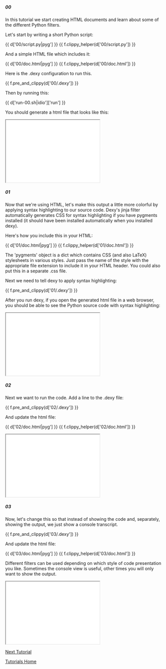 <div class="divider">
<h5><span>00</span></h5>
<!--Divider With Titling-->
</div>

In this tutorial we start creating HTML documents and learn about some of the different Python filters.

Let's start by writing a short Python script:

{{ d['00/script.py|pyg'] }}
{{ f.clippy_helper(d['00/script.py']) }}

And a simple HTML file which includes it:

{{ d['00/doc.html|pyg'] }}
{{ f.clippy_helper(d['00/doc.html']) }}

Here is the .dexy configuration to run this.

{{ f.pre_and_clippy(d['00/.dexy']) }}

Then by running this:

{{ d['run-00.sh|idio']['run'] }}

You should generate a html file that looks like this:

<iframe src="00/doc.html" width="300px" height="200px">
</iframe>

<div class="divider">
<h5><span>01</span></h5>
<!--Divider With Titling-->
</div>

Now that we're using HTML, let's make this output a little more colorful by applying syntax highlighting to our source code. Dexy's jinja filter automatically generates CSS for syntax highlighting if you have pygments installed (it should have been installed automatically when you installed dexy).

Here's how you include this in your HTML:

{{ d['01/doc.html|pyg'] }}
{{ f.clippy_helper(d['01/doc.html']) }}

The 'pygments' object is a dict which contains CSS (and also LaTeX) stylesheets in various styles. Just pass the name of the style with the appropriate file extension to include it in your HTML header. You could also put this in a separate .css file.

Next we need to tell dexy to apply syntax highlighting:

{{ f.pre_and_clippy(d['01/.dexy']) }}

After you run dexy, if you open the generated html file in a web browser, you should be able to see the Python source code with syntax highlighting:

<iframe src="01/doc.html" width="300px" height="200px">
</iframe>

<div class="divider">
<h5><span>02</span></h5>
<!--Divider With Titling-->
</div>

Next we want to run the code. Add a line to the .dexy file:

{{ f.pre_and_clippy(d['02/.dexy']) }}

And update the html file:

{{ d['02/doc.html|pyg'] }}
{{ f.clippy_helper(d['02/doc.html']) }}

<iframe src="02/doc.html" width="300px" height="200px">
</iframe>

<div class="divider">
<h5><span>03</span></h5>
<!--Divider With Titling-->
</div>

Now, let's change this so that instead of showing the code and, separately, showing the output, we just show a console transcript.

{{ f.pre_and_clippy(d['03/.dexy']) }}

And update the html file:

{{ d['03/doc.html|pyg'] }}
{{ f.clippy_helper(d['03/doc.html']) }}

Different filters can be used depending on which style of code presentation you like. Sometimes the console view is useful, other times you will only want to show the output.

<iframe src="03/doc.html" width="300px" height="200px">
</iframe>

<p><a href="/docs/tutorials/2-python-r/" class="button light small">Next Tutorial</a></p>
<p><a href="/docs/tutorials" class="button dark small">Tutorials Home</a></p>
